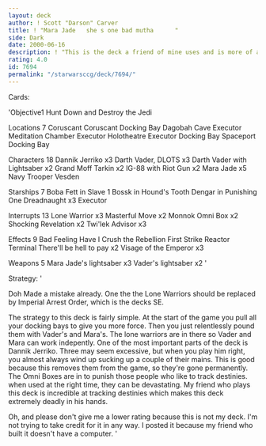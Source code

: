 ```yaml
---
layout: deck
author: ! Scott "Darson" Carver
title: ! "Mara Jade   she s one bad mutha      "
side: Dark
date: 2000-06-16
description: ! "This is the deck a friend of mine uses and is more of a fun deck than anything else. Although it does take the opponent off guard because few people would expect you to play so many Mara Jade's."
rating: 4.0
id: 7694
permalink: "/starwarsccg/deck/7694/"
---
```

Cards: 

'Objective1
Hunt Down and Destroy the Jedi

Locations 7
Coruscant
Coruscant Docking Bay
Dagobah Cave
Executor Meditation Chamber
Executor Holotheatre
Executor Docking Bay
Spaceport Docking Bay

Characters 18
Dannik Jerriko x3
Darth Vader, DLOTS x3
Darth Vader with Lightsaber x2
Grand Moff Tarkin x2
IG-88 with Riot Gun x2
Mara Jade x5
Navy Trooper Vesden

Starships 7
Boba Fett in Slave 1
Bossk in Hound's Tooth
Dengar in Punishing One
Dreadnaught x3
Executor

Interrupts 13
Lone Warrior x3
Masterful Move x2
Monnok
Omni Box x2
Shocking Revelation x2
Twi'lek Advisor x3

Effects 9
Bad Feeling Have I
Crush the Rebellion
First Strike
Reactor Terminal
There'll be hell to pay x2
Visage of the Emperor x3

Weapons 5
Mara Jade's lightsaber x3
Vader's lightsaber x2
'

Strategy: '

Doh Made a mistake already. One the the Lone Warriors should be replaced by Imperial Arrest Order, which is the decks SE.

The strategy to this deck is fairly simple. At the start of the game you pull all your docking bays to give you more force. Then you just relentlessly pound them with Vader's and Mara's. The lone warriors are in there so Vader and Mara can work indepently. One of the most important parts of the deck is Dannik Jerriko. Three may seem excessive, but when you play him right, you almost always wind up sucking up a couple of their mains. This is good because this removes them from the game, so they're gone permanently. The Omni Boxes are in to punish those people who like to track destinies. when used at the right time, they can be devastating. My friend who plays this deck is incredible at tracking destinies which makes this deck extremely deadly in his hands.

Oh, and please don't give me a lower rating because this is not my deck. I'm not trying to take credit for it in any way. I posted it because my friend who built it doesn't have a computer. '

